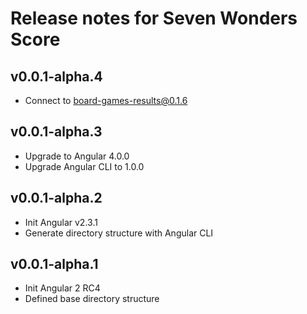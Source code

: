 # Release notes for Seven Wonders Score

## v0.0.1-alpha.4

* Connect to board-games-results@0.1.6

## v0.0.1-alpha.3

* Upgrade to Angular 4.0.0
* Upgrade Angular CLI to 1.0.0

## v0.0.1-alpha.2

* Init Angular v2.3.1
* Generate directory structure with Angular CLI

## v0.0.1-alpha.1

* Init Angular 2 RC4
* Defined base directory structure

